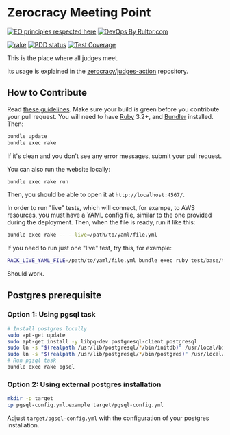 # Zerocracy Meeting Point

[![EO principles respected here](https://www.elegantobjects.org/badge.svg)](https://www.elegantobjects.org)
[![DevOps By Rultor.com](http://www.rultor.com/b/zerocracy/baza)](http://www.rultor.com/p/zerocracy/baza)

[![rake](https://github.com/zerocracy/baza/actions/workflows/rake.yml/badge.svg)](https://github.com/zerocracy/baza/actions/workflows/rake.yml)
[![PDD status](http://www.0pdd.com/svg?name=zerocracy/baza)](http://www.0pdd.com/p?name=zerocracy/baza)
[![Test Coverage](https://img.shields.io/codecov/c/github/zerocracy/baza.svg)](https://codecov.io/github/zerocracy/baza?branch=master)

This is the place where all judges meet.

Its usage is explained in the
[zerocracy/judges-action](https://github.com/zerocracy/judges-action)
repository.

## How to Contribute

Read [these guidelines](https://www.yegor256.com/2014/04/15/github-guidelines.html).
Make sure your build is green before you contribute
your pull request. You will need to have
[Ruby](https://www.ruby-lang.org/en/) 3.2+,
and
[Bundler](https://bundler.io/) installed. Then:

```bash
bundle update
bundle exec rake
```

If it's clean and you don't see any error messages, submit your pull request.

You can also run the website locally:

```bash
bundle exec rake run
```

Then, you should be able to open it at `http://localhost:4567/`.

In order to run "live" tests, which will connect, for exampe, to AWS resources,
you must have a YAML config file, similar to the one provided during the
deployment. Then, when the file is ready, run it like this:

```bash
bundle exec rake -- --live=/path/to/yaml/file.yml
```

If you need to run just one "live" test, try this, for example:

```bash
RACK_LIVE_YAML_FILE=/path/to/yaml/file.yml bundle exec ruby test/base/test_ec2.rb -n test_live_gc
```

Should work.

## Postgres prerequisite

### Option 1: Using pgsql task

```bash
# Install postgres locally
sudo apt-get update
sudo apt-get install -y libpq-dev postgresql-client postgresql
sudo ln -s "$(realpath /usr/lib/postgresql/*/bin/initdb)" /usr/local/bin/initdb
sudo ln -s "$(realpath /usr/lib/postgresql/*/bin/postgres)" /usr/local/bin/postgres
# Run pgsql task
bundle exec rake pgsql
```

### Option 2: Using external postgres installation

```bash
mkdir -p target
cp pgsql-config.yml.example target/pgsql-config.yml
```

Adjust `target/pgsql-config.yml` with the configuration of your postgres installation.
